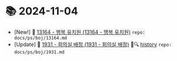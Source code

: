 # 📚 2024-11-04
- [New!] 📗 [13164 - 행복 유치원 (13164 - 행복 유치원)](https://til.qriosity.dev/featured/ps/boj/13164) `repo: docs/ps/boj/13164.md`
- [Update] 📙 [1931 - 회의실 배정 (1931 - 회의실 배정)](https://til.qriosity.dev/featured/ps/boj/1931) 📃🔍 [history](https://github.com/Queue-ri/TIL/commits/main/docs/ps/boj/1931.md?since=2024-11-04T00:00:00Z&until=2024-11-04T23:59:59Z) `repo: docs/ps/boj/1931.md`
